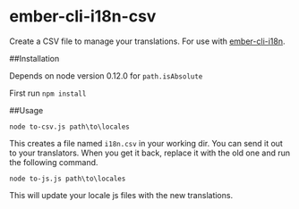 # ember-cli-i18n-csv

Create a CSV file to manage your translations. For use with [ember-cli-i18n](https://github.com/dockyard/ember-cli-i18n).

##Installation

Depends on node version 0.12.0 for `path.isAbsolute`

First run `npm install`

##Usage

`node to-csv.js path\to\locales`

This creates a file named `i18n.csv` in your working dir. You can send it out to your translators. When you get it back, replace it with the old one and run the following command.

`node to-js.js path\to\locales`

This will update your locale js files with the new translations.
